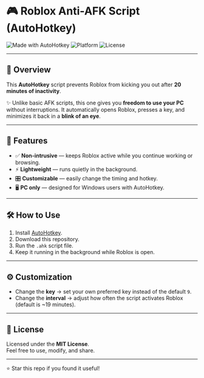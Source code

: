 # 🎮 Roblox Anti-AFK Script (AutoHotkey)

![Made with AutoHotkey](https://img.shields.io/badge/Made%20with-AutoHotkey-00b140?style=for-the-badge&logo=autohotkey)
![Platform](https://img.shields.io/badge/Platform-Windows-blue?style=for-the-badge&logo=windows)
![License](https://img.shields.io/badge/License-MIT-purple?style=for-the-badge)

---

## 📌 Overview
This **AutoHotkey** script prevents Roblox from kicking you out after **20 minutes of inactivity**.  

✨ Unlike basic AFK scripts, this one gives you **freedom to use your PC** without interruptions. It automatically opens Roblox, presses a key, and minimizes it back in a **blink of an eye**.  

---

## 🚀 Features
- ✅ **Non-intrusive** — keeps Roblox active while you continue working or browsing.  
- ⚡ **Lightweight** — runs quietly in the background.  
- 🎛️ **Customizable** — easily change the timing and hotkey.  
- 🖥️ **PC only** — designed for Windows users with AutoHotkey.  

---

## 🛠️ How to Use
1. Install [AutoHotkey](https://www.autohotkey.com/).  
2. Download this repository.  
3. Run the `.ahk` script file.  
4. Keep it running in the background while Roblox is open.  

---

## ⚙️ Customization
- Change the **key** → set your own preferred key instead of the default `9`.  
- Change the **interval** → adjust how often the script activates Roblox (default is ~19 minutes).  

---

## 📄 License
Licensed under the **MIT License**.  
Feel free to use, modify, and share.  

---

⭐ Star this repo if you found it useful!
